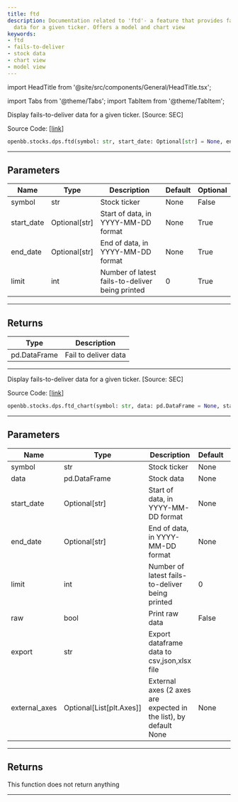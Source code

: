 ```yaml
---
title: ftd
description: Documentation related to 'ftd'- a feature that provides fails-to-deliver
  data for a given ticker. Offers a model and chart view
keywords:
- ftd
- fails-to-deliver
- stock data
- chart view
- model view
---
```


import HeadTitle from '@site/src/components/General/HeadTitle.tsx';

<HeadTitle title="stocks.dps.ftd - Reference | OpenBB SDK Docs" />

import Tabs from '@theme/Tabs';
import TabItem from '@theme/TabItem';

<Tabs>
<TabItem value="model" label="Model" default>

Display fails-to-deliver data for a given ticker. [Source: SEC]

Source Code: [[link](https://github.com/OpenBB-finance/OpenBB/tree/main/openbb_terminal/stocks/dark_pool_shorts/sec_model.py#L60)]

```python
openbb.stocks.dps.ftd(symbol: str, start_date: Optional[str] = None, end_date: Optional[str] = None, limit: int = 0)
```

---

## Parameters

| Name | Type | Description | Default | Optional |
| ---- | ---- | ----------- | ------- | -------- |
| symbol | str | Stock ticker | None | False |
| start_date | Optional[str] | Start of data, in YYYY-MM-DD format | None | True |
| end_date | Optional[str] | End of data, in YYYY-MM-DD format | None | True |
| limit | int | Number of latest fails-to-deliver being printed | 0 | True |


---

## Returns

| Type | Description |
| ---- | ----------- |
| pd.DataFrame | Fail to deliver data |
---

</TabItem>
<TabItem value="view" label="Chart">

Display fails-to-deliver data for a given ticker. [Source: SEC]

Source Code: [[link](https://github.com/OpenBB-finance/OpenBB/tree/main/openbb_terminal/stocks/dark_pool_shorts/sec_view.py#L28)]

```python
openbb.stocks.dps.ftd_chart(symbol: str, data: pd.DataFrame = None, start_date: Optional[str] = None, end_date: Optional[str] = None, limit: int = 0, raw: bool = False, export: str = "", external_axes: Optional[List[matplotlib.axes._axes.Axes]] = None)
```

---

## Parameters

| Name | Type | Description | Default | Optional |
| ---- | ---- | ----------- | ------- | -------- |
| symbol | str | Stock ticker | None | False |
| data | pd.DataFrame | Stock data | None | True |
| start_date | Optional[str] | Start of data, in YYYY-MM-DD format | None | True |
| end_date | Optional[str] | End of data, in YYYY-MM-DD format | None | True |
| limit | int | Number of latest fails-to-deliver being printed | 0 | True |
| raw | bool | Print raw data | False | True |
| export | str | Export dataframe data to csv,json,xlsx file |  | True |
| external_axes | Optional[List[plt.Axes]] | External axes (2 axes are expected in the list), by default None | None | True |


---

## Returns

This function does not return anything

---

</TabItem>
</Tabs>
